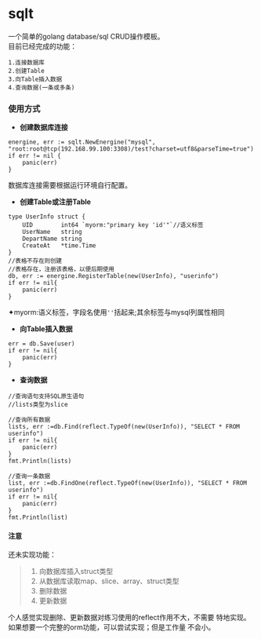 # sqlt

一个简单的golang database/sql CRUD操作模板。<br/>
目前已经完成的功能：
```
1.连接数据库
2.创建Table
3.向Table插入数据
4.查询数据(一条或多条)
```
### 使用方式
- **创建数据库连接**
```
energine, err := sqlt.NewEnergine("mysql", "root:root@tcp(192.168.99.100:3308)/test?charset=utf8&parseTime=true")
if err != nil {
    panic(err)
}
```
数据库连接需要根据运行环境自行配置。
- **创建Table或注册Table**
```
type UserInfo struct {
	UID        int64 `myorm:"primary key 'id'"`//语义标签
	UserName   string
	DepartName string
	CreateAt   *time.Time
}
//表格不存在则创建
//表格存在，注册该表格，以便后期使用
db, err := energine.RegisterTable(new(UserInfo), "userinfo")
if err != nil{
    panic(err)
}
```
✦myorm:语义标签，字段名使用`''`括起来;其余标签与mysql列属性相同

- **向Table插入数据**
```
err = db.Save(user)
if err != nil{
    panic(err)
}
```
- **查询数据**
```
//查询语句支持SQL原生语句
//lists类型为slice

//查询所有数据
lists, err :=db.Find(reflect.TypeOf(new(UserInfo)), "SELECT * FROM userinfo")
if err != nil{
    panic(err)
}
fmt.Println(lists)

//查询一条数据
list, err :=db.FindOne(reflect.TypeOf(new(UserInfo)), "SELECT * FROM userinfo")
if err != nil{
    panic(err)
}
fmt.Println(list)
```
#### 注意
还未实现功能：
>1. 向数据库插入struct类型
>2. 从数据库读取map、slice、array、struct类型
>3. 删除数据
>4. 更新数据
>
个人感觉实现删除、更新数据对练习使用的reflect作用不大，不需要
特地实现。如果想要一个完整的orm功能，可以尝试实现；但是工作量
不会小。
